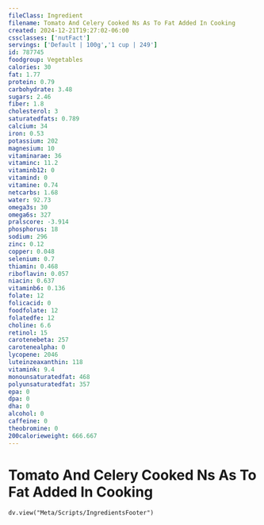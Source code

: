 ```yaml
---
fileClass: Ingredient
filename: Tomato And Celery Cooked Ns As To Fat Added In Cooking
created: 2024-12-21T19:27:02-06:00
cssclasses: ['nutFact']
servings: ['Default | 100g','1 cup | 249']
id: 787745
foodgroup: Vegetables
calories: 30
fat: 1.77
protein: 0.79
carbohydrate: 3.48
sugars: 2.46
fiber: 1.8
cholesterol: 3
saturatedfats: 0.789
calcium: 34
iron: 0.53
potassium: 202
magnesium: 10
vitaminarae: 36
vitaminc: 11.2
vitaminb12: 0
vitamind: 0
vitamine: 0.74
netcarbs: 1.68
water: 92.73
omega3s: 30
omega6s: 327
pralscore: -3.914
phosphorus: 18
sodium: 296
zinc: 0.12
copper: 0.048
selenium: 0.7
thiamin: 0.468
riboflavin: 0.057
niacin: 0.637
vitaminb6: 0.136
folate: 12
folicacid: 0
foodfolate: 12
folatedfe: 12
choline: 6.6
retinol: 15
carotenebeta: 257
carotenealpha: 0
lycopene: 2046
luteinzeaxanthin: 118
vitamink: 9.4
monounsaturatedfat: 468
polyunsaturatedfat: 357
epa: 0
dpa: 0
dha: 0
alcohol: 0
caffeine: 0
theobromine: 0
200calorieweight: 666.667
---
```


# Tomato And Celery Cooked Ns As To Fat Added In Cooking

```dataviewjs
dv.view("Meta/Scripts/IngredientsFooter")
```